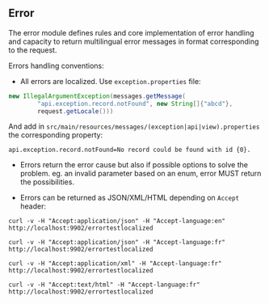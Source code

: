 ## Error

The error module defines rules and core implementation of error handling and capacity to return multilingual error messages in format corresponding to the request.


Errors handling conventions:

* All errors are localized. Use `exception.properties` file:

```java
new IllegalArgumentException(messages.getMessage(
        "api.exception.record.notFound", new String[]{"abcd"},
        request.getLocale()))
```

And add in `src/main/resources/messages/(exception|api|view).properties` the corresponding property:

```properties
api.exception.record.notFound=No record could be found with id {0}.
```

* Errors return the error cause but also if possible options to solve the problem. eg. an invalid parameter based on an enum, error MUST return the possibilities.


* Errors can be returned as JSON/XML/HTML depending on `Accept` header:

```shell script
curl -v -H "Accept:application/json" -H "Accept-language:en" http://localhost:9902/errortestlocalized

curl -v -H "Accept:application/json" -H "Accept-language:fr" http://localhost:9902/errortestlocalized

curl -v -H "Accept:application/xml" -H "Accept-language:fr" http://localhost:9902/errortestlocalized

curl -v -H "Accept:text/html" -H "Accept-language:fr" http://localhost:9902/errortestlocalized
```

